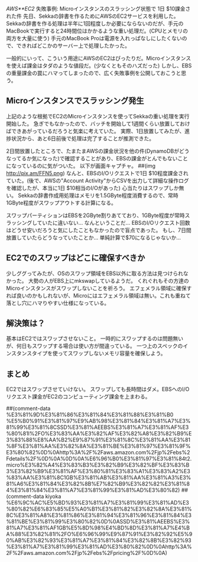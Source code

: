 *AWS**EC2* 失敗事例: Microインスタンスのスラッシング状態で 1日 $10課金された件
先日、Sekkaの辞書を作るためにAWSのEC2サービスを利用した。
Sekkaの辞書を作る処理は半年に1回程度しか必要にならないのだが、手元のMacBookで実行すると24時間位はかかるような重い処理だ。(CPUとメモリの両方を大量に使う)
手元のMacBook Proは電源を入れっぱなしにしたくないので、できればどこかのサーバー上で処理したかった。

一般的にいって、こういう用途にAWSのEC2はぴったりだ。Microインスタンスを使えば課金はタダのような値段だ。(少なくともそのハズだった)
しかし、EBSの重量課金の罠にハマってしまったので、広く失敗事例を公開しておこうと思う。

## Microインスタンスでスラッシング発生
上記のような根拠でEC2のMicroインスタンスを使ってSekkaの重い処理を実行開始した。
急ぎでもなかったので、バッチを開始して1週間くらい放置しておけばできあがっているだろうと気楽に考えていた。
実際、1日放置してみたが、進捗状況から、あと6日前後で処理は完了することが推測できた。

2日間放置したところで、たまたまAWSの課金状況を他の件(DynamoDBがどうなってるか気になった)で確認することがあり、EBSの課金がとんでもないことになっているのに気がついた。
以下が画面キャプチャ。
 ##(img http://pix.am/FFN5.png)
なんと、EBSのI/Oリクエストで1日 $10程度課金されていた。(後で、AWSの"Account Activity"からCSVを出力して詳細な操作ログを確認したが、本当に1日 $10相当のI/Oがあった)
心当たりはスワップしか無い。
Sekkaの辞書作成用処理はメモリを1.5GByte程度消費するので、常時1GByte程度がスワップアウトする計算になる。

スワップパーティションはEBSを2GByte割りあてており、1GByte程度が常時スラッシングしていたに違いない… なんということだ…
EBSのI/Oリクエスト回数はどうせ安いだろうと気にしたこともなかったので盲点であった。
もし、7日間放置していたらどうなっていたことか… 単純計算で$70になるじゃないか…

## EC2でのスワップはどこに確保すべきか
少しググってみたが、OSのスワップ領域をEBS以外に取る方法は見つけられなかった。
大勢の人がEBS上にmkswapしているようだ。
くれぐれもその方達のMicroインスタンスがスワップしないことを祈ろう。
エフェメラル領域に確保すれば良いのかもしれないが、Microにはエフェメラル領域は無い。これも重ねて落とし穴にハマりやすい仕様になっている。

## 解決策は？
基本はEC2ではスワップさせないこと。
一時的にスワップするのは問題無いが、何日もスワップする場合は使い方が間違っている。
一つ上のスペックのインスタンスタイプを使ってスワップしないメモリ容量を確保しよう。

## まとめ
EC2ではスワップさせていけない。
スワップしても長時間はダメ。EBSへのI/Oリクエスト課金がEC2のコンピューティング課金を上まわる。

##(comment-data %E3%81%9D%E3%81%86%E3%81%84%E3%81%88%E3%81%B0 %E5%B0%91%E3%81%97%E9%AB%98%E3%81%84%E3%81%A7%E3%81%99%E3%81%8CSSD%E3%81%AEEBS%E3%81%A7%E3%81%AF%E3%80%81I%2FO%E3%83%AA%E3%82%AF%E3%82%A8%E3%82%B9%E3%83%88%E8%AA%B2%E9%87%91%E3%81%8C%E3%81%AA%E3%81%8F%E3%81%AA%E3%82%8A%E3%81%BE%E3%81%97%E3%81%9F%E3%80%82%0D%0Ahttp%3A%2F%2Faws.amazon.com%2Fjp%2Febs%2Fdetails%2F%0D%0A%0D%0A%E6%96%B0%E3%81%97%E3%81%84t2.micro%E3%82%A4%E3%83%B3%E3%82%B9%E3%82%BF%E3%83%B3%E3%82%B9%E3%81%AF%E3%80%81%E3%83%A1%E3%83%A2%E3%83%AA%E3%81%8C1GB%E3%81%AB%E3%81%AA%E3%81%A3%E3%81%A6%E3%81%84%E3%82%8B%E7%82%B9%E3%82%82%E3%81%84%E3%81%84%E3%81%A7%E3%81%99%E3%81%AD%E3%80%82)
##(comment-data kiyoka %E6%9C%AC%E5%BD%93%E3%81%A7%E3%81%99%E3%81%AD%E3%80%82%E6%83%85%E5%A0%B1%E3%81%82%E3%82%8A%E3%81%8C%E3%81%A8%E3%81%86%E3%81%94%E3%81%96%E3%81%84%E3%81%BE%E3%81%99%E3%80%82%0D%0ASSD%E3%81%AEEBS%E3%81%A7%E3%81%AF1GB%E5%8D%98%E4%BD%8D%E3%81%A7%E4%BA%88%E3%82%81I%2FO%E6%96%99%E9%87%91%E3%82%92%E5%90%AB%E3%82%93%E3%81%A7%E3%81%84%E3%82%8B%E3%82%93%E3%81%A7%E3%81%99%E3%81%AD%E3%80%82%0D%0Ahttp%3A%2F%2Faws.amazon.com%2Fjp%2Febs%2Fpricing%2F%0D%0A)
